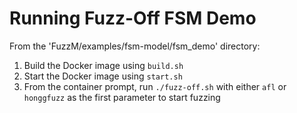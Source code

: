 # Running Fuzz-Off FSM Demo

From the 'FuzzM/examples/fsm-model/fsm_demo' directory:

1. Build the Docker image using `build.sh`
2. Start the Docker image using `start.sh`
3. From the container prompt, run `./fuzz-off.sh` with either `afl` or `honggfuzz` as the first parameter to start fuzzing
